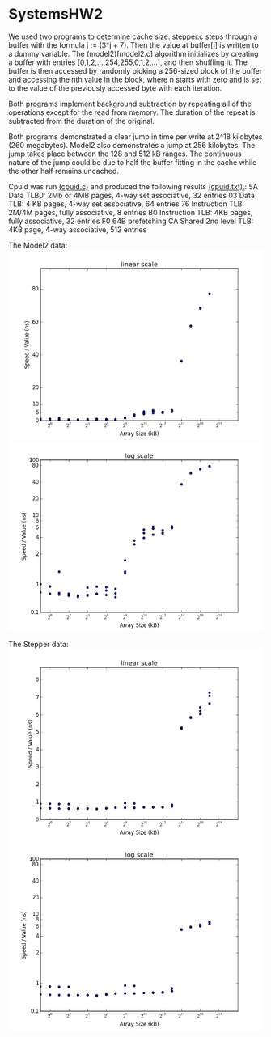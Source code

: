 # SystemsHW2

We used two programs to determine cache size. [stepper.c](\Stepper.c) steps through a buffer with the formula j := (3*j + 7). Then the value at buffer[j] is written to a dummy variable. The (model2)[model2.c] algorithm initializes by creating a buffer with entries [0,1,2,...,254,255,0,1,2,...], and then shuffling it. The buffer is then accessed by randomly picking a 256-sized block of the buffer and accessing the nth value in the block, where n starts with zero and is set to the value of the previously accessed byte with each iteration. 

Both programs implement background subtraction by repeating all of the operations except for the read from memory. The duration of the repeat is subtracted from the duration of the original. 

Both programs demonstrated a clear jump in time per write at 2^18 kilobytes (260 megabytes). Model2 also demonstrates a jump at 256 kilobytes. The jump takes place between the 128 and 512 kB ranges. The continuous nature of the jump could be due to half the buffer fitting in the cache while the other half remains uncached.

Cpuid was run [(cpuid.c)](\cpuid.c) and produced the following results [(cpuid.txt).](\cpuid.txt):
5A	Data TLB0: 2Mb or 4MB pages, 4-way set associative, 32 entries
03	Data TLB: 4 KB pages, 4-way set associative, 64 entries
76	Instruction TLB: 2M/4M pages, fully associative, 8 entries
B0	Instruction TLB: 4KB pages, fully associative, 32 entries
F0	64B prefetching
CA	Shared 2nd level TLB: 4KB page, 4-way associative, 512 entries


The Model2 data:
![](/graphs/model2_linear.png?raw=true "Optional Title")
![](/graphs/model2_log.png?raw=true "Optional Title")

The Stepper data:
![](/graphs/adjusted_linear.png?raw=true "Optional Title")
![](/graphs/adjusted_log.png?raw=true "Optional Title")


